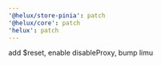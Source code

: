 ```yaml
---
'@helux/store-pinia': patch
'@helux/core': patch
'helux': patch
---
```


add $reset, enable disableProxy, bump limu

